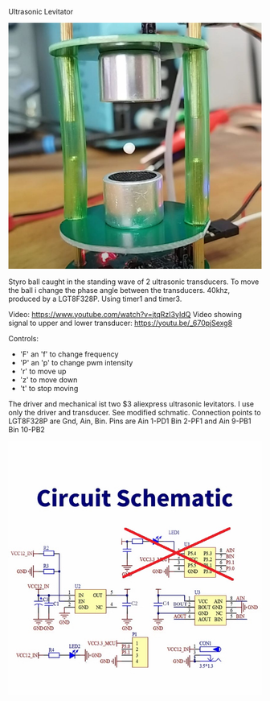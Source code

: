 Ultrasonic Levitator

![schematic](https://github.com/PepeTheFroggie/Levitator/blob/main/Clipboard01.jpg)

Styro ball caught in the standing wave of 2 ultrasonic transducers. 
To move the ball i change the phase angle between the transducers. 
40khz, produced by a LGT8F328P. Using timer1 and timer3.

Video: https://www.youtube.com/watch?v=jtqRzI3yIdQ
Video showing signal to upper and lower transducer: https://youtu.be/_670pjSexg8

Controls: 
- 'F' an 'f' to change frequency
- 'P' an 'p' to change pwm intensity
- 'r' to move up
- 'z' to move down
- 't' to stop moving

The driver and mechanical ist two $3 aliexpress ultrasonic levitators. I use only the driver and transducer.
See modified schmatic. Connection points to LGT8F328P are Gnd, Ain, Bin.
Pins are Ain 1-PD1 Bin 2-PF1 and Ain 9-PB1 Bin 10-PB2

![schematic](https://github.com/PepeTheFroggie/Levitator/blob/main/schem.png)

